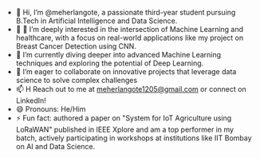 - 👋 Hi, I’m @meherlangote, a passionate third-year student pursuing B.Tech in Artificial Intelligence and Data Science.
- 👀 👀 I’m deeply interested in the intersection of Machine Learning and healthcare, with a focus on real-world applications like my project on Breast Cancer Detection using CNN.
- 🌱  I’m currently diving deeper into advanced Machine Learning techniques and exploring the potential of Deep Learning.
- 💞️ I’m eager to collaborate on innovative projects that leverage data science to solve complex challenges
- 📫 H Reach out to me at meherlangote1205@gmail.com or connect on LinkedIn!
- 😄 Pronouns: He/Him
- ⚡ Fun fact:  authored a paper on "System for IoT Agriculture using LoRaWAN" published in IEEE Xplore and am a top performer in my batch, actively participating in workshops at institutions like IIT Bombay on AI and Data Science.

